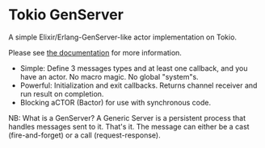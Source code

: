# Tokio GenServer

A simple Elixir/Erlang-GenServer-like actor implementation on Tokio.

Please see [the documentation](https://docs.rs/tokio_gen_server/latest/tokio_gen_server/) for more information.

- Simple: Define 3 messages types and at least one callback, and you have an actor. No macro magic. No global "system"s.
- Powerful: Initialization and exit callbacks. Returns channel receiver and run result on completion.
- Blocking aCTOR (Bactor) for use with synchronous code.

NB: What is a GenServer?
A Generic Server is a persistent process that handles messages sent to it. That's it. The message can either be a cast (fire-and-forget) or a call (request-response).
